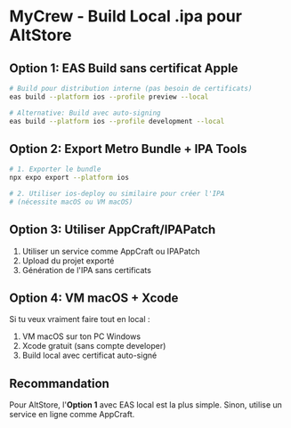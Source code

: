 # MyCrew - Build Local .ipa pour AltStore

## Option 1: EAS Build sans certificat Apple

```bash
# Build pour distribution interne (pas besoin de certificats)
eas build --platform ios --profile preview --local

# Alternative: Build avec auto-signing
eas build --platform ios --profile development --local
```

## Option 2: Export Metro Bundle + IPA Tools

```bash
# 1. Exporter le bundle
npx expo export --platform ios

# 2. Utiliser ios-deploy ou similaire pour créer l'IPA
# (nécessite macOS ou VM macOS)
```

## Option 3: Utiliser AppCraft/IPAPatch

1. Utiliser un service comme AppCraft ou IPAPatch
2. Upload du projet exporté
3. Génération de l'IPA sans certificats

## Option 4: VM macOS + Xcode

Si tu veux vraiment faire tout en local :
1. VM macOS sur ton PC Windows
2. Xcode gratuit (sans compte developer)
3. Build local avec certificat auto-signé

## Recommandation

Pour AltStore, l'**Option 1** avec EAS local est la plus simple.
Sinon, utilise un service en ligne comme AppCraft.